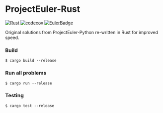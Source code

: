 # ProjectEuler-Rust
[![Rust](https://github.com/mlefebvre1/projecteuler-rust/actions/workflows/rust.yml/badge.svg)](https://github.com/mlefebvre1/projecteuler-rust/actions/workflows/rust.yml)
[![codecov](https://codecov.io/gh/mlefebvre1/projecteuler-rust/branch/main/graph/badge.svg?token=2K3BD4KVTE)](https://codecov.io/gh/mlefebvre1/projecteuler-rust)
[![EulerBadge](https://projecteuler.net/profile/mlefebvre.png)](https://projecteuler.net/profile/mlefebvre.png)

Original solutions from ProjectEuler-Python re-written in Rust for improved speed.

### Build
```shell
$ cargo build --release
```

### Run all problems
```shell
$ cargo run --release
```

### Testing
```shell
$ cargo test --release
```
